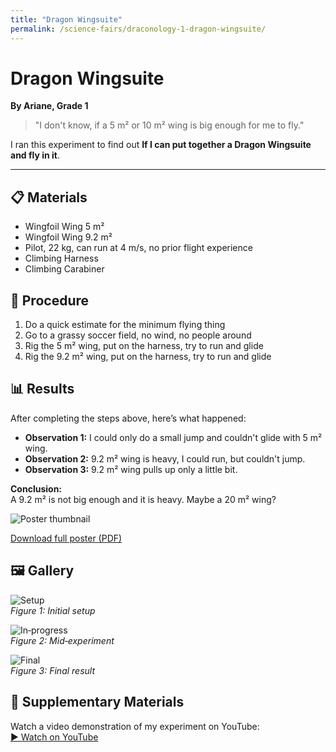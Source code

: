 ```yaml
---
title: "Dragon Wingsuite"
permalink: /science-fairs/draconology-1-dragon-wingsuite/
---
```


# Dragon Wingsuite  
**By Ariane, Grade 1**

> "I don't know, if a 5 m² or 10 m² wing is big enough for me to fly."

I ran this experiment to find out **If I can put together a Dragon Wingsuite and fly in it**.

---

## 📋 Materials
- Wingfoil Wing 5 m²
- Wingfoil Wing 9.2 m²
- Pilot, 22 kg, can run at 4 m/s, no prior flight experience
- Climbing Harness
- Climbing Carabiner

## 🔬 Procedure
1. Do a quick estimate for the minimum flying thing
2. Go to a grassy soccer field, no wind, no people around
3. Rig the 5 m² wing, put on the harness, try to run and glide
4. Rig the 9.2 m² wing, put on the harness, try to run and glide

## 📊 Results

After completing the steps above, here’s what happened:

- **Observation 1:** I could only do a small jump and couldn't glide with 5 m² wing.
- **Observation 2:** 9.2 m² wing is heavy, I could run, but couldn't jump.
- **Observation 3:** 9.2 m² wing pulls up only a little bit.


**Conclusion:**  
A 9.2 m² is not big enough and it is heavy. Maybe a 20 m² wing? 

![Poster thumbnail](/assets/images/dragon-wingsuite-thumb.png)

[Download full poster (PDF)](/assets/files/dragon-wingsuite-poster.pdf)

## 🖼️ Gallery

![Setup](/assets/images/setup.jpg)  
*Figure 1: Initial setup*

![In‐progress](/assets/images/in-progress.jpg)  
*Figure 2: Mid‐experiment*

![Final](/assets/images/final.jpg)  
*Figure 3: Final result*

## 📎 Supplementary Materials

Watch a video demonstration of my experiment on YouTube:  
[▶ Watch on YouTube](https://www.youtube.com/your-video-link)
